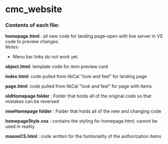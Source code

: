# cmc_website

### Contents of each file:

**homepage.html** : all new code for landing page–open with live server in VS code to preview changes.\
*Notes*:
- Menu bar links do not work yet.

**object.html**: template code for item preview card

**index.html**: code pulled from libCal "look and feel" for landing page

**page.html**: code pulled from libCal "look and feel" for page with items

**oldHomepage folder** : Folder that holds all of the original code so that mistakes can be reversed

**newHomepage folder** : Folder that holds all of the new and changing code

**homepageStyle.css** : contains the styling for homepage.html; cannot be used in reality

**masonCS.html** : code written for the funtionality of the authorization items